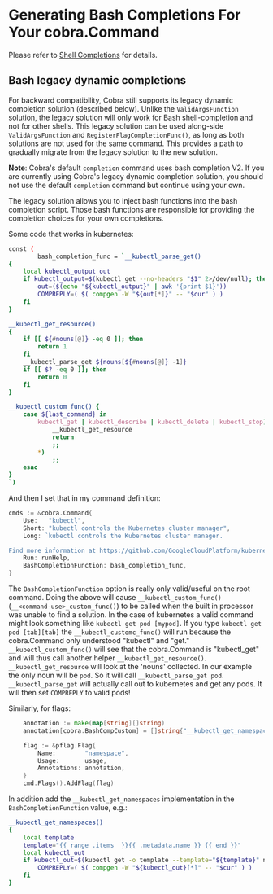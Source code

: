 # Generating Bash Completions For Your cobra.Command

Please refer to [Shell Completions](shell_completions.md) for details.

## Bash legacy dynamic completions

For backward compatibility, Cobra still supports its legacy dynamic completion
solution (described below). Unlike the `ValidArgsFunction` solution, the legacy
solution will only work for Bash shell-completion and not for other shells. This
legacy solution can be used along-side `ValidArgsFunction` and
`RegisterFlagCompletionFunc()`, as long as both solutions are not used for the
same command. This provides a path to gradually migrate from the legacy solution
to the new solution.

**Note**: Cobra's default `completion` command uses bash completion V2. If you
are currently using Cobra's legacy dynamic completion solution, you should not
use the default `completion` command but continue using your own.

The legacy solution allows you to inject bash functions into the bash completion
script. Those bash functions are responsible for providing the completion
choices for your own completions.

Some code that works in kubernetes:

```bash
const (
        bash_completion_func = `__kubectl_parse_get()
{
    local kubectl_output out
    if kubectl_output=$(kubectl get --no-headers "$1" 2>/dev/null); then
        out=($(echo "${kubectl_output}" | awk '{print $1}'))
        COMPREPLY=( $( compgen -W "${out[*]}" -- "$cur" ) )
    fi
}

__kubectl_get_resource()
{
    if [[ ${#nouns[@]} -eq 0 ]]; then
        return 1
    fi
    __kubectl_parse_get ${nouns[${#nouns[@]} -1]}
    if [[ $? -eq 0 ]]; then
        return 0
    fi
}

__kubectl_custom_func() {
    case ${last_command} in
        kubectl_get | kubectl_describe | kubectl_delete | kubectl_stop)
            __kubectl_get_resource
            return
            ;;
        *)
            ;;
    esac
}
`)
```

And then I set that in my command definition:

```go
cmds := &cobra.Command{
	Use:   "kubectl",
	Short: "kubectl controls the Kubernetes cluster manager",
	Long: `kubectl controls the Kubernetes cluster manager.

Find more information at https://github.com/GoogleCloudPlatform/kubernetes.`,
	Run: runHelp,
	BashCompletionFunction: bash_completion_func,
}
```

The `BashCompletionFunction` option is really only valid/useful on the root
command. Doing the above will cause `__kubectl_custom_func()`
(`__<command-use>_custom_func()`) to be called when the built in processor was
unable to find a solution. In the case of kubernetes a valid command might look
something like `kubectl get pod [mypod]`. If you type
`kubectl get pod [tab][tab]` the `__kubectl_customc_func()` will run because the
cobra.Command only understood "kubectl" and "get." `__kubectl_custom_func()`
will see that the cobra.Command is "kubectl_get" and will thus call another
helper `__kubectl_get_resource()`. `__kubectl_get_resource` will look at the
'nouns' collected. In our example the only noun will be `pod`. So it will call
`__kubectl_parse_get pod`. `__kubectl_parse_get` will actually call out to
kubernetes and get any pods. It will then set `COMPREPLY` to valid pods!

Similarly, for flags:

```go
	annotation := make(map[string][]string)
	annotation[cobra.BashCompCustom] = []string{"__kubectl_get_namespaces"}

	flag := &pflag.Flag{
		Name:        "namespace",
		Usage:       usage,
		Annotations: annotation,
	}
	cmd.Flags().AddFlag(flag)
```

In addition add the `__kubectl_get_namespaces` implementation in the
`BashCompletionFunction` value, e.g.:

```bash
__kubectl_get_namespaces()
{
    local template
    template="{{ range .items  }}{{ .metadata.name }} {{ end }}"
    local kubectl_out
    if kubectl_out=$(kubectl get -o template --template="${template}" namespace 2>/dev/null); then
        COMPREPLY=( $( compgen -W "${kubectl_out}[*]" -- "$cur" ) )
    fi
}
```
